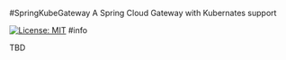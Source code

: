 #SpringKubeGateway
A Spring Cloud Gateway with Kubernates support

[![License: MIT](https://img.shields.io/badge/License-MIT-blue.svg)](/LICENSE)
#info

TBD